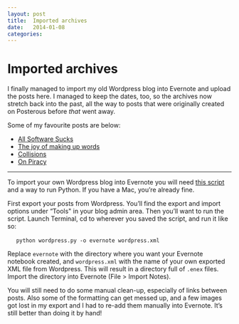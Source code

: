```yaml
---
layout: post
title:  Imported archives 
date:   2014-01-08 
categories:   
---
```


# Imported archives


I finally managed to import my old Wordpress blog into Evernote and upload the posts here. I managed to keep the dates, too, so the archives now stretch back into the past, all the way to posts that were originally created on Posterous before *that* went away.

Some of my favourite posts are below:

+ [All Software Sucks](http://findthethread.postach.io/all-software-sucks)
+ [The joy of making up words](http://findthethread.postach.io/the-joy-of-making-up-words)
+ [Collisions](http://findthethread.postach.io/collisions)
+ [On Piracy](http://findthethread.postach.io/on-piracy)

***
To import your own Wordpress blog into Evernote you will need [this script](https://github.com/adammorris/Luis-Rei-Wordpress-to-Evernote/blob/master/wordpress.py) and a way to run Python. If you have a Mac, you’re already fine. 

First export your posts from Wordpress. You’ll find the export and import options under “Tools" in your blog admin area. Then you’ll want to run the script. Launch Terminal, cd to wherever you saved the script, and run it like so:

     `python wordpress.py -o evernote wordpress.xml`

Replace `evernote` with the directory where you want your Evernote notebook created, and `wordpress.xml` with the name of your own exported XML file from Wordpress. This will result in a directory full of `.enex` files. Import the directory into Evernote (File > Import Notes).

You will still need to do some manual clean-up, especially of links between posts. Also some of the formatting can get messed up, and a few images got lost in my export and I had to re-add them manually into Evernote. It’s still better than doing it by hand!

